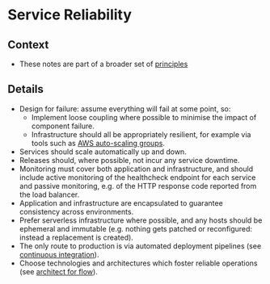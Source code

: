 # Service Reliability

## Context

* These notes are part of a broader set of [principles](../principles.md)

## Details

* Design for failure: assume everything will fail at some point, so:
    * Implement loose coupling where possible to minimise the impact of component failure.
    * Infrastructure should all be appropriately resilient, for example via tools such as [AWS auto-scaling groups](https://docs.aws.amazon.com/autoscaling/ec2/userguide/AutoScalingGroup.html).
* Services should scale automatically up and down.
* Releases should, where possible, not incur any service downtime.
* Monitoring must cover both application and infrastructure, and should include active monitoring of the healthcheck endpoint for each service and passive monitoring, e.g. of the HTTP response code reported from the load balancer.
* Application and infrastructure are encapsulated to guarantee consistency across environments.
* Prefer serverless infrastructure where possible, and any hosts should be ephemeral and immutable (e.g. nothing gets patched or reconfigured: instead a replacement is created).
* The only route to production is via automated deployment pipelines (see [continuous integration](continuous-integration.md)).
* Choose technologies and architectures which foster reliable operations (see [architect for flow](../patterns/architect-for-flow.md)).